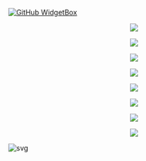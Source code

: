 [![GitHub WidgetBox](https://github-widgetbox.vercel.app/api/profile?username=Kenneth&data=followers,repositories,stars,commits)](https://github.com/Jurredr/github-widgetbox)

<p align="center">
  <a href="#">
    <img src="https://skillicons.dev/icons?i=idea,java,spring,git,maven,gradle,graphql" />
  </a>
</p>
<p align="center">
  <a href="#">
    <img src="https://skillicons.dev/icons?i=mysql,redis,mongodb,postgres" />
  </a>
</p>
<p align="center">
  <a href="#">
    <img src="https://skillicons.dev/icons?i=nginx,nodejs,js,ts,html,css" />
  </a>
</p>
<p align="center">
  <a href="#">
    <img src="https://skillicons.dev/icons?i=vue,vite" />
  </a>
</p>
<p align="center">
  <a href="#">
    <img src="https://skillicons.dev/icons?i=md,ps,bash" />
  </a>
</p>
<p align="center">
  <a href="#">
    <img src="https://skillicons.dev/icons?i=linux,docker,kubernetes" />
  </a>
</p>
<p align="center">
  <a href="#">
    <img src="https://skillicons.dev/icons?i=jenkins,prometheus,grafana,github,gitlab" />
  </a>
</p>
<p align="center">
  <a href="#">
    <img src="https://skillicons.dev/icons?i=instagram,twitter" />
  </a>
</p>


![svg](https://raw.githubusercontent.com/kenneth-bro/github-profile-3d-contrib/main/docs/demo/profile-night-rainbow.svg)
